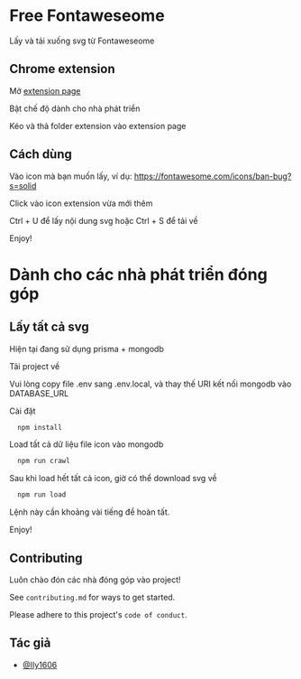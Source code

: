 
# Free Fontaweseome

Lấy và tải xuống svg từ Fontaweseome



## Chrome extension

Mở [extension page](about://extensions/)

Bật chế độ dành cho nhà phát triển

Kéo và thả folder extension vào extension page

## Cách dùng

Vào icon mà bạn muốn lấy, ví dụ: https://fontawesome.com/icons/ban-bug?s=solid

Click vào icon extension vừa mới thêm

Ctrl + U để lấy nội dung svg hoặc Ctrl + S để tải về

Enjoy!

# Dành cho các nhà phát triển đóng góp
## Lấy tất cả svg

Hiện tại đang sử dụng prisma + mongodb

Tải project về

Vui lòng copy file .env sang .env.local, và thay thế URI kết nối mongodb vào DATABASE_URL

Cài đặt

```bash
  npm install
```

Load tất cả dữ liệu file icon vào mongodb

```bash
  npm run crawl
```

Sau khi load hết tất cả icon, giờ có thể download svg về

```bash
  npm run load
```

Lệnh này cần khoảng vài tiếng để hoàn tất.

Enjoy!
## Contributing

Luôn chào đón các nhà đóng góp vào project!

See `contributing.md` for ways to get started.

Please adhere to this project's `code of conduct`.


## Tác giả

- [@Ily1606](https://www.facebook.com/Ily1606)

